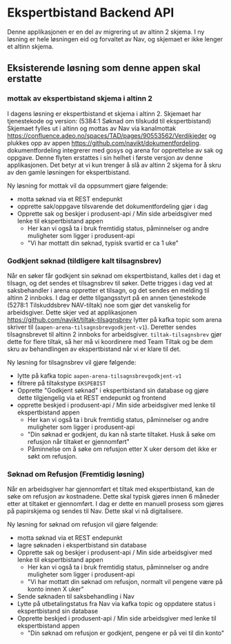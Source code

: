 # Ekspertbistand Backend API

Denne applikasjonen er en del av migrering ut av altinn 2 skjema. 
I ny løsning er hele løsningen eid og forvaltet av Nav, og skjemaet er ikke lenger et altinn skjema.

## Eksisterende løsning som denne appen skal erstatte

### mottak av ekspertbistand skjema i altinn 2

I dagens løsning er ekspertbistand et skjema i altinn 2.
Skjemaet har tjenestekode og version: (5384:1 Søknad om tilskudd til ekspertbistand)
Skjemaet fylles ut i altinn og mottas av Nav via kanalmottak https://confluence.adeo.no/spaces/TAD/pages/90553562/Verdikjeder og plukkes opp av appen https://github.com/navikt/dokumentfordeling.
dokumentfordeling integrerer med gosys og arena for opprettelse av sak og oppgave. 
Denne flyten erstattes i sin helhet i første versjon av denne applikasjonen.
Det betyr at vi kun trenger å slå av altinn 2 skjema for å skru av den gamle løsningen for ekspertbistand.

Ny løsning for mottak vil da oppsummert gjøre følgende:
* motta søknad via et REST endepunkt
* opprette sak/oppgave tilsvarende det dokumentfordeling gjør i dag
* Opprette sak og beskjer i produsent-api / Min side arbeidsgiver med lenke til ekspertbistand appen
  * Her kan vi også ta i bruk fremtidig status, påminnelser og andre muligheter som ligger i produsent-api
  * "Vi har mottatt din søknad, typisk svartid er ca 1 uke"

### Godkjent søknad (tildligere kalt tilsagnsbrev)

Når en søker får godkjent sin søknad om ekspertbistand, kalles det i dag et tilsagn, og det sendes et tilsagnsbrev til søker.
Dette trigges i dag ved at saksbehandler i arena oppretter et tilsagn, og det sendes en melding til altinn 2 innboks. I dag er dette tilgangsstyrt på 
en annen tjenestekode (5278:1 Tilskuddsbrev NAV-tiltak) noe som gjør det vanskelig for arbeidsgiver.
Dette skjer ved at applikasjonen https://github.com/navikt/tiltak-tilsagnsbrev lytter på kafka topic som arena skriver til (`aapen-arena-tilsagnsbrevgodkjent-v1`).
Deretter sendes tilsagnsbrevet til altinn 2 innboks for arbeidsgiver. `tiltak-tilsagnsbrev` gjør dette for flere tiltak, så her må vi koordinere med Team Tiltak 
og be dem skru av behandlingen av ekspertbistand når vi er klare til det. 

Ny løsning for tilsagnsbrev vil gjøre følgende:
* lytte på kafka topic `aapen-arena-tilsagnsbrevgodkjent-v1`
* filtrere på tiltakstype `EKSPEBIST`
* Opprette "Godkjent søknad" i ekspertbistand sin database og gjøre dette tilgjengelig via et REST endepunkt og frontend
* opprette beskjed i produsent-api / Min side arbeidsgiver med lenke til ekspertbistand appen
  * Her kan vi også ta i bruk fremtidig status, påminnelser og andre muligheter som ligger i produsent-api
  * "Din søknad er godkjent, du kan nå starte tiltaket. Husk å søke om refusjon når tiltaket er gjennomført"
  * Påminnelse om å søke om refusjon etter X uker dersom det ikke er søkt om refusjon.

### Søknad om Refusjon (Fremtidig løsning)

Når en arbeidsgiver har gjennomført et tiltak med ekspertbistand, kan de søke om refusjon av kostnadene. Dette skal typisk gjøres innen 6 måneder etter at tiltaket er gjennomført.
I dag er dette en manuell prosess som gjøres på papirskjema og sendes til Nav. Dette skal vi nå digitalisere.

Ny løsning for søknad om refusjon vil gjøre følgende:
* motta søknad via et REST endepunkt
* lagre søknaden i ekspertbistand sin database
* Opprette sak og beskjer i produsent-api / Min side arbeidsgiver med lenke til ekspertbistand appen
  * Her kan vi også ta i bruk fremtidig status, påminnelser og andre muligheter som ligger i produsent-api 
  * "Vi har mottatt din søknad om refusjon, normalt vil pengene være på konto innen X uker"
* Sende søknaden til saksbehandling i Nav
* Lytte på utbetalingstatus fra Nav via kafka topic og oppdatere status i ekspertbistand sin database
* Opprette beskjed i produsent-api / Min side arbeidsgiver med lenke til ekspertbistand appen
  * "Din søknad om refusjon er godkjent, pengene er på vei til din konto"







